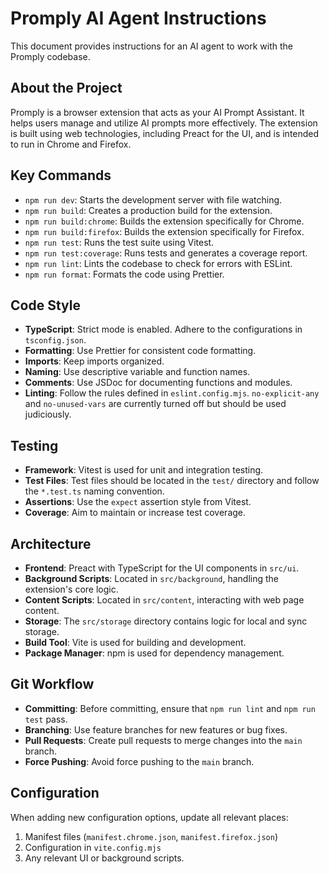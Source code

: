 # Promply AI Agent Instructions

This document provides instructions for an AI agent to work with the Promply codebase.

## About the Project

Promply is a browser extension that acts as your AI Prompt Assistant. It helps users manage and utilize AI prompts more effectively. The extension is built using web technologies, including Preact for the UI, and is intended to run in Chrome and Firefox.

## Key Commands

- `npm run dev`: Starts the development server with file watching.
- `npm run build`: Creates a production build for the extension.
- `npm run build:chrome`: Builds the extension specifically for Chrome.
- `npm run build:firefox`: Builds the extension specifically for Firefox.
- `npm run test`: Runs the test suite using Vitest.
- `npm run test:coverage`: Runs tests and generates a coverage report.
- `npm run lint`: Lints the codebase to check for errors with ESLint.
- `npm run format`: Formats the code using Prettier.

## Code Style

- **TypeScript**: Strict mode is enabled. Adhere to the configurations in `tsconfig.json`.
- **Formatting**: Use Prettier for consistent code formatting.
- **Imports**: Keep imports organized.
- **Naming**: Use descriptive variable and function names.
- **Comments**: Use JSDoc for documenting functions and modules.
- **Linting**: Follow the rules defined in `eslint.config.mjs`. `no-explicit-any` and `no-unused-vars` are currently turned off but should be used judiciously.

## Testing

- **Framework**: Vitest is used for unit and integration testing.
- **Test Files**: Test files should be located in the `test/` directory and follow the `*.test.ts` naming convention.
- **Assertions**: Use the `expect` assertion style from Vitest.
- **Coverage**: Aim to maintain or increase test coverage.

## Architecture

- **Frontend**: Preact with TypeScript for the UI components in `src/ui`.
- **Background Scripts**: Located in `src/background`, handling the extension's core logic.
- **Content Scripts**: Located in `src/content`, interacting with web page content.
- **Storage**: The `src/storage` directory contains logic for local and sync storage.
- **Build Tool**: Vite is used for building and development.
- **Package Manager**: npm is used for dependency management.

## Git Workflow

- **Committing**: Before committing, ensure that `npm run lint` and `npm run test` pass.
- **Branching**: Use feature branches for new features or bug fixes.
- **Pull Requests**: Create pull requests to merge changes into the `main` branch.
- **Force Pushing**: Avoid force pushing to the `main` branch.

## Configuration

When adding new configuration options, update all relevant places:

1. Manifest files (`manifest.chrome.json`, `manifest.firefox.json`)
2. Configuration in `vite.config.mjs`
3. Any relevant UI or background scripts.
